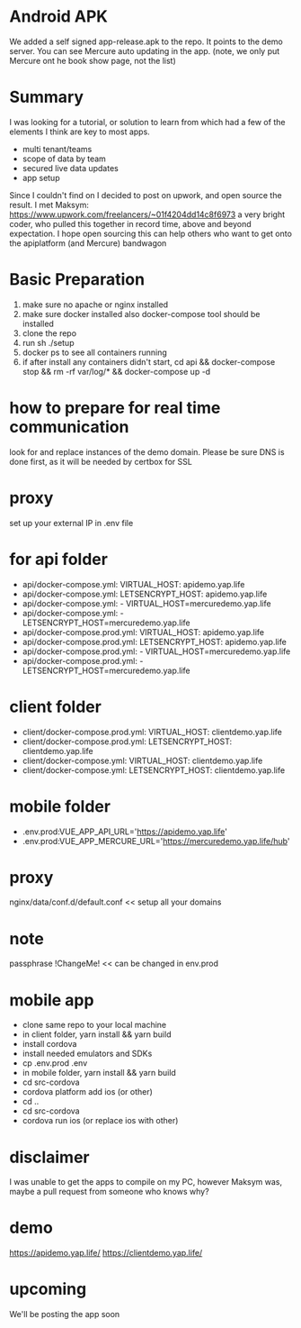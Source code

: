 # Android APK
We added a self signed app-release.apk to the repo. It points to the demo server. You can see Mercure auto updating in the app. (note, we only put Mercure ont he book show page, not the list)

# Summary
I was looking for a tutorial, or solution to learn from which had a few of the elements I think are key to most apps. 
* multi tenant/teams
* scope of data by team
* secured live data updates
* app setup

Since I couldn't find on I decided to post on upwork, and open source the result. I met Maksym: https://www.upwork.com/freelancers/~01f4204dd14c8f6973 a very bright coder, who pulled this together in record time, above and beyond expectation. I hope open sourcing this can help others who want to get onto the apiplatform (and Mercure) bandwagon

# Basic Preparation
1) make sure no apache or nginx installed
2) make sure docker installed also docker-compose tool should be installed
3) clone the repo
4) run sh ./setup
5) docker ps to see all containers running
6) if after install any containers didn't start, cd api && docker-compose stop && rm -rf var/log/* && docker-compose up -d

# how to prepare for real time communication
look for and replace instances of the demo domain. Please be sure DNS is done first, as it will be needed by certbox for SSL

# proxy
set up your external IP in .env file

# for api folder
* api/docker-compose.yml:      VIRTUAL_HOST: apidemo.yap.life
* api/docker-compose.yml:      LETSENCRYPT_HOST: apidemo.yap.life
* api/docker-compose.yml:      - VIRTUAL_HOST=mercuredemo.yap.life
* api/docker-compose.yml:      - LETSENCRYPT_HOST=mercuredemo.yap.life
* api/docker-compose.prod.yml:      VIRTUAL_HOST: apidemo.yap.life
* api/docker-compose.prod.yml:      LETSENCRYPT_HOST: apidemo.yap.life
* api/docker-compose.prod.yml:      - VIRTUAL_HOST=mercuredemo.yap.life
* api/docker-compose.prod.yml:      - LETSENCRYPT_HOST=mercuredemo.yap.life

# client folder
* client/docker-compose.prod.yml:      VIRTUAL_HOST: clientdemo.yap.life
* client/docker-compose.prod.yml:      LETSENCRYPT_HOST: clientdemo.yap.life
* client/docker-compose.yml:      VIRTUAL_HOST: clientdemo.yap.life
* client/docker-compose.yml:      LETSENCRYPT_HOST: clientdemo.yap.life

# mobile folder
* .env.prod:VUE_APP_API_URL='https://apidemo.yap.life'
* .env.prod:VUE_APP_MERCURE_URL='https://mercuredemo.yap.life/hub'

# proxy
nginx/data/conf.d/default.conf << setup all your domains

# note
passphrase !ChangeMe!  << can be changed in env.prod

# mobile app
* clone same repo to your local machine
* in client folder, yarn install && yarn build
* install cordova
* install needed emulators and SDKs
* cp .env.prod .env
* in mobile folder, yarn install && yarn build
* cd src-cordova
* cordova platform add ios (or other)
* cd ..
* cd src-cordova
* cordova run ios (or replace ios with other)

# disclaimer
I was unable to get the apps to compile on my PC, however Maksym was, maybe a pull request from someone who knows why?

# demo
https://apidemo.yap.life/
https://clientdemo.yap.life/

# upcoming
We'll be posting the app soon
